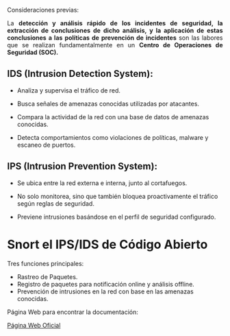 Consideraciones previas:

<p align="justify">La <strong>detección y análisis rápido de los incidentes de seguridad, la extracción de conclusiones de dicho análisis, y la aplicación de estas conclusiones a las políticas de prevención de incidentes</strong> son las labores que se realizan fundamentalmente en un <strong>Centro de Operaciones de Seguridad (SOC).</strong></p>

## IDS (Intrusion Detection System):

- Analiza y supervisa el tráfico de red.

- Busca señales de amenazas conocidas utilizadas por atacantes.

- Compara la actividad de la red con una base de datos de amenazas conocidas.

- Detecta comportamientos como violaciones de políticas, malware y escaneo de puertos.

## IPS (Intrusion Prevention System):

- Se ubica entre la red externa e interna, junto al cortafuegos.

- No solo monitorea, sino que también bloquea proactivamente el tráfico según reglas de seguridad.

- Previene intrusiones basándose en el perfil de seguridad configurado.

# Snort el IPS/IDS de Código Abierto

Tres funciones principales:
- Rastreo de Paquetes.
- Registro de paquetes para notificación online y análisis offline.
- Prevención de intrusiones en la red con base en las amenazas conocidas.

Página Web para encontrar la documentación:

[Página Web Oficial](www.snort.org)
